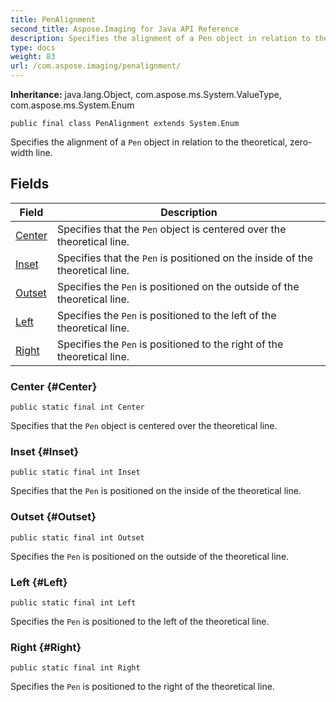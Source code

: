 ```yaml
---
title: PenAlignment
second_title: Aspose.Imaging for Java API Reference
description: Specifies the alignment of a Pen object in relation to the theoretical zero-width line.
type: docs
weight: 83
url: /com.aspose.imaging/penalignment/
---
```

**Inheritance:**
java.lang.Object, com.aspose.ms.System.ValueType, com.aspose.ms.System.Enum
```
public final class PenAlignment extends System.Enum
```

Specifies the alignment of a `Pen` object in relation to the theoretical, zero-width line.
## Fields

| Field | Description |
| --- | --- |
| [Center](#Center) | Specifies that the `Pen` object is centered over the theoretical line. |
| [Inset](#Inset) | Specifies that the `Pen` is positioned on the inside of the theoretical line. |
| [Outset](#Outset) | Specifies the `Pen` is positioned on the outside of the theoretical line. |
| [Left](#Left) | Specifies the `Pen` is positioned to the left of the theoretical line. |
| [Right](#Right) | Specifies the `Pen` is positioned to the right of the theoretical line. |
### Center {#Center}
```
public static final int Center
```


Specifies that the `Pen` object is centered over the theoretical line.

### Inset {#Inset}
```
public static final int Inset
```


Specifies that the `Pen` is positioned on the inside of the theoretical line.

### Outset {#Outset}
```
public static final int Outset
```


Specifies the `Pen` is positioned on the outside of the theoretical line.

### Left {#Left}
```
public static final int Left
```


Specifies the `Pen` is positioned to the left of the theoretical line.

### Right {#Right}
```
public static final int Right
```


Specifies the `Pen` is positioned to the right of the theoretical line.

